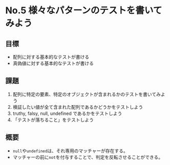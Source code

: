 # No.5 様々なパターンのテストを書いてみよう

## 目標
- 配列に対する基本的なテストが書ける
- 真偽値に対する基本的なテストが書ける


## 課題
1. 配列に特定の要素、特定のオブジェクトが含まれるかのテストを書いてみよう
2. 検証したい値が全て含まれた配列であるかどうかをテストしよう
3. truthy, falsy, null, undefined であるかをテストしよう
4. 「テストが落ちること」をテストしよう

## 概要
- `null`や`undefined`は、それ専用のマッチャーが存在する。
- マッチャーの前に`not`を付与することで、判定を反転させることができる。